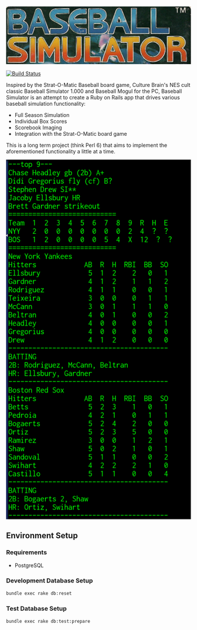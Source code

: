 ![Alt text](/app/assets/images/baseball_simulator.png?raw=true)

[![Build Status](https://travis-ci.org/dflionis/baseball-simulator.svg?branch=master)](https://travis-ci.org/dflionis/baseball-simulator)

Inspired by the Strat-O-Matic Baseball board game, Culture Brain's NES cult classic Baseball Simulator 1.000 and Baseball Mogul for the PC, Baseball Simulator is an attempt to create a Ruby on Rails app that drives various baseball simulation functionality:

* Full Season Simulation
* Individual Box Scores
* Scorebook Imaging
* Integration with the Strat-O-Matic board game

This is a long term project (think Perl 6) that aims to implement the aforementioned functionality a little at a time.

![Alt text](/app/assets/images/sample_boxscore.png?raw=true)

## Environment Setup

### Requirements
* PostgreSQL

### Development Database Setup
```bash
bundle exec rake db:reset
```

### Test Database Setup
```bash
bundle exec rake db:test:prepare
```
